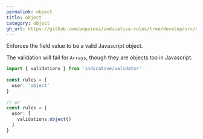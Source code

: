 ```yaml
---
permalink: object
title: object
category: object
gh_url: https://github.com/poppinss/indicative-rules/tree/develop/src/validations/object/object.ts
---
```


Enforces the field value to be a valid Javascript object.
 
The validation will fail for `Arrays`, though they are objects too in Javascript.
 
```ts
import { validations } from 'indicative/validator'
 
const rules = {
  user: 'object'
}
 
// or
const rules = {
  user: [
    validations.object()
  ]
}
```